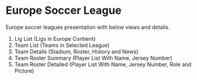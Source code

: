 # Europe Soccer League

Europe soccer leagues presentation with below views and details.

1. Lig List (Ligs in Europe Contient)
2. Team List (Teams in Selected League)
3. Team Details (Stadium, Roster, History and News)
4. Team Roster Summary (Player List With Name, Jersey Number)
5. Team Roster Detailed (Player List With Name, Jersey Number, Role and Picture)

